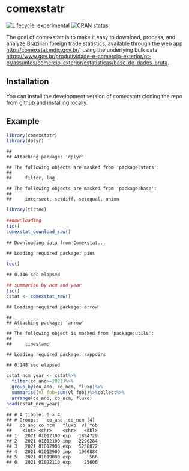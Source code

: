 
<!-- README.md is generated from README.Rmd. Please edit that file -->

# comexstatr

<!-- badges: start -->

[![Lifecycle:
experimental](https://img.shields.io/badge/lifecycle-experimental-orange.svg)](https://lifecycle.r-lib.org/articles/stages.html#experimental)
[![CRAN
status](https://www.r-pkg.org/badges/version/comexstatr)](https://CRAN.R-project.org/package=comexstatr)
<!-- badges: end -->

The goal of comexstatr is to make it easy to download, process, and
analyze Brazilian foreign trade statistics, available through the web
app <http://comexstat.mdic.gov.br/>, using the underlying bulk data
<https://www.gov.br/produtividade-e-comercio-exterior/pt-br/assuntos/comercio-exterior/estatisticas/base-de-dados-bruta>.

## Installation

You can install the development version of comexstatr cloning the repo
from github and installing locally.

## Example

``` r
library(comexstatr)
library(dplyr)
```

    ## 
    ## Attaching package: 'dplyr'

    ## The following objects are masked from 'package:stats':
    ## 
    ##     filter, lag

    ## The following objects are masked from 'package:base':
    ## 
    ##     intersect, setdiff, setequal, union

``` r
library(tictoc)

##downloading
tic()
comexstat_download_raw()
```

    ## Downloading data from Comexstat...

    ## Loading required package: pins

``` r
toc()
```

    ## 0.146 sec elapsed

``` r
## summarise by ncm and year
tic()
cstat <- comexstat_raw()
```

    ## Loading required package: arrow

    ## 
    ## Attaching package: 'arrow'

    ## The following object is masked from 'package:utils':
    ## 
    ##     timestamp

    ## Loading required package: rappdirs

    ## 0.148 sec elapsed

``` r
cstat_ncm_year <- cstat%>%
  filter(co_ano>=2021)%>%
  group_by(co_ano, co_ncm, fluxo)%>%
  summarise(vl_fob=sum(vl_fob))%>%collect%>%
  arrange(co_ano, co_ncm, fluxo)
head(cstat_ncm_year)
```

    ## # A tibble: 6 × 4
    ## # Groups:   co_ano, co_ncm [4]
    ##   co_ano co_ncm   fluxo  vl_fob
    ##    <int> <chr>    <chr>   <dbl>
    ## 1   2021 01012100 exp   1894729
    ## 2   2021 01012100 imp   2290284
    ## 3   2021 01012900 exp   5230872
    ## 4   2021 01012900 imp   1960884
    ## 5   2021 01019000 exp       566
    ## 6   2021 01022110 exp     25606
